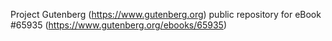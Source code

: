 Project Gutenberg (https://www.gutenberg.org) public repository for
eBook #65935 (https://www.gutenberg.org/ebooks/65935)
